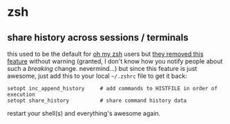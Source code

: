 # zsh

## share history across sessions / terminals

this used to be the default for [oh my zsh](https://ohmyz.sh) users but [they removed this feature](https://github.com/ohmyzsh/ohmyzsh/commit/23760228908d14a4644718869d5ebfb7b0dde6a7) without warning (granted, I don't know how you notify people about such a *breaking* change. nevermind...) but since this feature is just awesome, just add this to your local `~/.zshrc` file to get it back:

```shell
setopt inc_append_history     # add commands to HISTFILE in order of execution
setopt share_history          # share command history data
```

restart your shell(s) and everything's awesome again.
